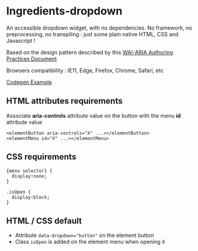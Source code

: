 # Ingredients-dropdown
An accessible dropdown widget, with no dependencies. No framework, no preprocessing, no transpiling : just some plain native HTML, CSS and Javascript !

Based on the design pattern described by this [WAI-ARIA Authoring Practices Document](https://www.w3.org/TR/wai-aria-practices-1.1/#menubutton)

Browsers compatibility :
IE11, Edge, Firefox, Chrome, Safari, etc

[Codepen Example](https://codepen.io/nicolas-bocquet/pen/OQQyxd)

## HTML attributes requirements
Associate **aria-controls** attribute value on the button with the menu **id** attribute value
```
<elementButton aria-controls="X" ...></elementButton>
<elementMenu id="X" ...></elementMenu>
```

## CSS requirements
```
{menu selector} {
  display:none;
}

.isOpen {
  display:block;
}
```

## HTML / CSS default
* Attribute `data-dropdown="button"` on the element button
* Class `isOpen` is added on the element menu when opening it
